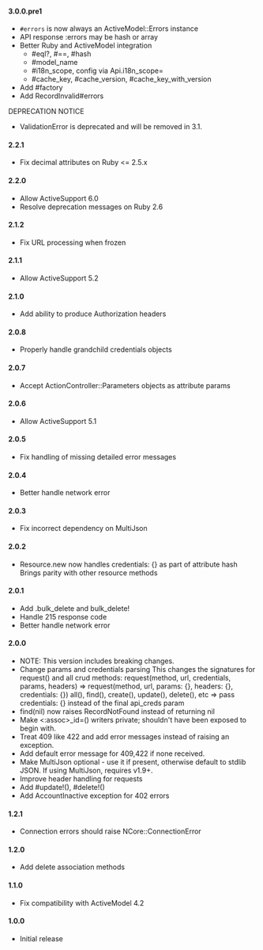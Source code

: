 #### 3.0.0.pre1

- `#errors` is now always an ActiveModel::Errors instance
- API response :errors may be hash or array
- Better Ruby and ActiveModel integration
  - #eql?, #==, #hash
  - #model_name
  - #i18n_scope, config via Api.i18n_scope=
  - #cache_key, #cache_version, #cache_key_with_version
- Add #factory
- Add RecordInvalid#errors

DEPRECATION NOTICE
- ValidationError is deprecated and will be removed in 3.1.

#### 2.2.1

- Fix decimal attributes on Ruby <= 2.5.x

#### 2.2.0

- Allow ActiveSupport 6.0
- Resolve deprecation messages on Ruby 2.6

#### 2.1.2

- Fix URL processing when frozen

#### 2.1.1

- Allow ActiveSupport 5.2

#### 2.1.0

- Add ability to produce Authorization headers

#### 2.0.8

- Properly handle grandchild credentials objects

#### 2.0.7

- Accept ActionController::Parameters objects as attribute params

#### 2.0.6

- Allow ActiveSupport 5.1

#### 2.0.5

- Fix handling of missing detailed error messages

#### 2.0.4

- Better handle network error

#### 2.0.3

- Fix incorrect dependency on MultiJson

#### 2.0.2

- Resource.new now handles credentials: {} as part of attribute hash
  Brings parity with other resource methods

#### 2.0.1

- Add .bulk_delete and bulk_delete!
- Handle 215 response code
- Better handle network error

#### 2.0.0

- NOTE: This version includes breaking changes.
- Change params and credentials parsing
  This changes the signatures for request() and all crud methods:
    request(method, url, credentials, params, headers)
      => request(method, url, params: {}, headers: {}, credentials: {})
    all(), find(), create(), update(), delete(), etc
      => pass credentials: {} instead of the final api_creds param
- find(nil) now raises RecordNotFound instead of returning nil
- Make <:assoc>_id=() writers private; shouldn't have been exposed to begin with.
- Treat 409 like 422 and add error messages instead of raising an exception.
- Add default error message for 409,422 if none received.
- Make MultiJson optional - use it if present, otherwise default to stdlib JSON.
  If using MultiJson, requires v1.9+.
- Improve header handling for requests
- Add #update!(), #delete!()
- Add AccountInactive exception for 402 errors

#### 1.2.1

- Connection errors should raise NCore::ConnectionError

#### 1.2.0

- Add delete association methods

#### 1.1.0

- Fix compatibility with ActiveModel 4.2

#### 1.0.0

- Initial release